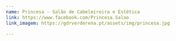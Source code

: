 ```yaml
---
name: Princesa - Salão de Cabeleireira e Estética
link: https://www.facebook.com/Princesa.Salao
link_imagem: https://gdrverderena.pt/assets/img/princesa.jpg

---
```

